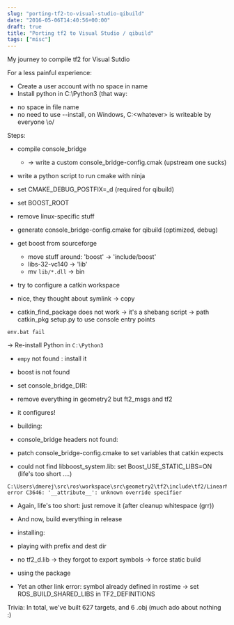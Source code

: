 ```yaml
---
slug: "porting-tf2-to-visual-studio-qibuild"
date: "2016-05-06T14:40:56+00:00"
draft: true
title: "Porting tf2 to Visual Studio / qibuild"
tags: ["misc"]
---
```


My journey to compile tf2 for Visual Sutdio

<!--more-->

For a less painful experience:

* Create a user account with no space in name
* Install python in C:\Python3 (that way:
 - no space in file name
 - no need to use --install, on Windows, C:\<whatever> is writeable
   by everyone \o/

Steps:

* compile console_bridge
  * -> write a custom console_bridge-config.cmak (upstream one sucks)
 * write a python script to run cmake with ninja
 * set CMAKE_DEBUG_POSTFIX=_d (required for qibuild)
 * set BOOST_ROOT
 * remove linux-specific stuff
 * generate console_bridge-config.cmake for qibuild (optimized, debug)

* get boost from sourceforge
  * move stuff around: 'boost' -> 'include/boost'
  * libs-32-vc140 -> 'lib'
  * mv `lib/*.dll` -> bin

* try to configure a catkin workspace
 * nice, they thought about symlink -> copy
 * catkin_find_package does not work -> it's a shebang script -> path catkin_pkg setup.py to use console entry points
```
env.bat fail
```
  -> Re-install Python in `C:\Python3`
 * `empy` not found : install it
 * boost is not found
 * set console_bridge_DIR:
 * remove everything in geometry2 but ft2_msgs and tf2
 * it configures!


* building:
 * console_bridge headers not found:
  * patch console_bridge-config.cmake to set variables that catkin expects
 * could not find libboost_system.lib: set Boost_USE_STATIC_LIBS=ON
   (life's too short ....)

```
C:\Users\dmerej\src\ros\workspace\src\geometry2\tf2\include\tf2/LinearMath/Quaternion.h(50): error C3646: '__attribute__': unknown override specifier
```
  * Again, life's too short: just remove it (after cleanup whitespace (grr))


* And now, build everything in release

* installing:
 * playing with prefix and dest dir
 * no tf2_d.lib -> they forgot to export symbols -> force static build

* using the package
 * Yet an other link error: symbol already defined in rostime -> set ROS_BUILD_SHARED_LIBS in TF2_DEFINITIONS

Trivia: In total, we've built 627 targets, and 6 .obj (much ado about nothing :)

